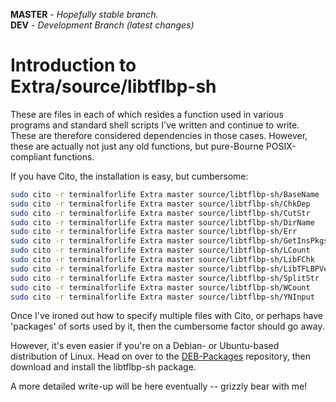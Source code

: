 **MASTER** - _Hopefully stable branch._\
**DEV** - _Development Branch (latest changes)_

# Introduction to Extra/source/libtflbp-sh

These are files in each of which resides a function used in various programs and standard shell scripts I've written and continue to write. These are therefore considered dependencies in those cases. However, these are actually not just any old functions, but pure-Bourne POSIX-compliant functions.

If you have Cito, the installation is easy, but cumbersome:

```bash
sudo cito -r terminalforlife Extra master source/libtflbp-sh/BaseName
sudo cito -r terminalforlife Extra master source/libtflbp-sh/ChkDep
sudo cito -r terminalforlife Extra master source/libtflbp-sh/CutStr
sudo cito -r terminalforlife Extra master source/libtflbp-sh/DirName
sudo cito -r terminalforlife Extra master source/libtflbp-sh/Err
sudo cito -r terminalforlife Extra master source/libtflbp-sh/GetInsPkgs
sudo cito -r terminalforlife Extra master source/libtflbp-sh/LCount
sudo cito -r terminalforlife Extra master source/libtflbp-sh/LibFChk
sudo cito -r terminalforlife Extra master source/libtflbp-sh/LibTFLBPVer
sudo cito -r terminalforlife Extra master source/libtflbp-sh/SplitStr
sudo cito -r terminalforlife Extra master source/libtflbp-sh/WCount
sudo cito -r terminalforlife Extra master source/libtflbp-sh/YNInput
```

Once I've ironed out how to specify multiple files with Cito, or perhaps have 'packages' of sorts used by it, then the cumbersome factor should go away.

However, it's even easier if you're on a Debian- or Ubuntu-based distribution of Linux. Head on over to the [DEB-Packages](https://github.com/terminalforlife/DEB-Packages) repository, then download and install the libtflbp-sh package.

A more detailed write-up will be here eventually -- grizzly bear with me!
